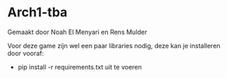 # Arch1-tba
Gemaakt door Noah El Menyari en Rens Mulder

Voor deze game zijn wel een paar libraries nodig, deze kan je installeren door vooraf:
- pip install -r requirements.txt
uit te voeren
